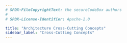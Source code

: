 ```yaml
---
# SPDX-FileCopyrightText: the secureCodeBox authors
#
# SPDX-License-Identifier: Apache-2.0

title: "Architecture Cross-Cutting Concepts"
sidebar_label: "Cross-Cutting Concepts"
---
```

